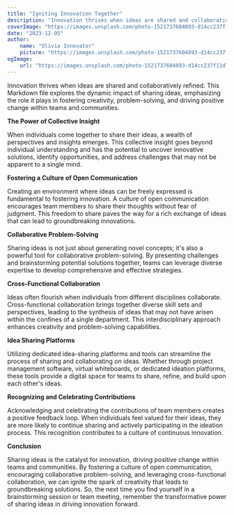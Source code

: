 ```yaml
---
title: "Igniting Innovation Together"
description: "Innovation thrives when ideas are shared and collaboratively refined. This Markdown file explores the dynamic impact of sharing ideas, emphasizing the role it plays in fostering creativity, problem-solving, and driving positive change within teams and communities."
coverImage: "https://images.unsplash.com/photo-1521737604893-d14cc237f11d?q=80&w=1484&auto=format&fit=crop&ixlib=rb-4.0.3&ixid=M3wxMjA3fDB8MHxwaG90by1wYWdlfHx8fGVufDB8fHx8fA%3D%3D"
date: "2023-12-05"
author:
    name: "Olivia Innovator"
    picture: "https://images.unsplash.com/photo-1521737604893-d14cc237f11d?q=80&w=1484&auto=format&fit=crop&ixlib=rb-4.0.3&ixid=M3wxMjA3fDB8MHxwaG90by1wYWdlfHx8fGVufDB8fHx8fA%3D%3D"
ogImage:
    url: "https://images.unsplash.com/photo-1521737604893-d14cc237f11d?q=80&w=1484&auto=format&fit=crop&ixlib=rb-4.0.3&ixid=M3wxMjA3fDB8MHxwaG90by1wYWdlfHx8fGVufDB8fHx8fA%3D%3D"
---
```


Innovation thrives when ideas are shared and collaboratively refined. This Markdown file explores the dynamic impact of sharing ideas, emphasizing the role it plays in fostering creativity, problem-solving, and driving positive change within teams and communities.

**The Power of Collective Insight**

When individuals come together to share their ideas, a wealth of perspectives and insights emerges. This collective insight goes beyond individual understanding and has the potential to uncover innovative solutions, identify opportunities, and address challenges that may not be apparent to a single mind.

**Fostering a Culture of Open Communication**

Creating an environment where ideas can be freely expressed is fundamental to fostering innovation. A culture of open communication encourages team members to share their thoughts without fear of judgment. This freedom to share paves the way for a rich exchange of ideas that can lead to groundbreaking innovations.

**Collaborative Problem-Solving**

Sharing ideas is not just about generating novel concepts; it's also a powerful tool for collaborative problem-solving. By presenting challenges and brainstorming potential solutions together, teams can leverage diverse expertise to develop comprehensive and effective strategies.

**Cross-Functional Collaboration**

Ideas often flourish when individuals from different disciplines collaborate. Cross-functional collaboration brings together diverse skill sets and perspectives, leading to the synthesis of ideas that may not have arisen within the confines of a single department. This interdisciplinary approach enhances creativity and problem-solving capabilities.

**Idea Sharing Platforms**

Utilizing dedicated idea-sharing platforms and tools can streamline the process of sharing and collaborating on ideas. Whether through project management software, virtual whiteboards, or dedicated ideation platforms, these tools provide a digital space for teams to share, refine, and build upon each other's ideas.

**Recognizing and Celebrating Contributions**

Acknowledging and celebrating the contributions of team members creates a positive feedback loop. When individuals feel valued for their ideas, they are more likely to continue sharing and actively participating in the ideation process. This recognition contributes to a culture of continuous innovation.

**Conclusion**

Sharing ideas is the catalyst for innovation, driving positive change within teams and communities. By fostering a culture of open communication, encouraging collaborative problem-solving, and leveraging cross-functional collaboration, we can ignite the spark of creativity that leads to groundbreaking solutions. So, the next time you find yourself in a brainstorming session or team meeting, remember the transformative power of sharing ideas in driving innovation forward.
